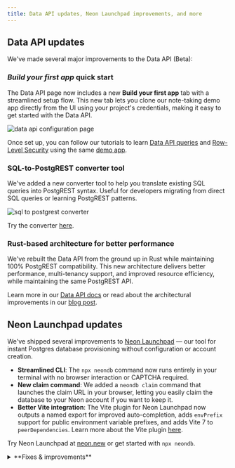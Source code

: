 ```yaml
---
title: Data API updates, Neon Launchpad improvements, and more
---
```


## Data API updates

We've made several major improvements to the Data API (Beta):

### _Build your first app_ quick start

The Data API page now includes a new **Build your first app** tab with a streamlined setup flow. This new tab lets you clone our note-taking demo app directly from the UI using your project's credentials, making it easy to get started with the Data API.

![data api configuration page](/docs/changelog/data_api_config_page.png)

Once set up, you can follow our tutorials to learn [Data API queries](/docs/data-api/demo) and [Row-Level Security](/docs/guides/rls-tutorial) using the same [demo app](https://github.com/neondatabase-labs/neon-data-api-neon-auth).

### SQL-to-PostgREST converter tool

We've added a new converter tool to help you translate existing SQL queries into PostgREST syntax. Useful for developers migrating from direct SQL queries or learning PostgREST patterns.

![sql to postgrest converter](/docs/changelog/sql_postgrest_converter.png)

Try the converter [here](/docs/data-api/sql-to-rest).

### Rust-based architecture for better performance

We've rebuilt the Data API from the ground up in Rust while maintaining 100% PostgREST compatibility. This new architecture delivers better performance, multi-tenancy support, and improved resource efficiency, while maintaining the same PostgREST API.

Learn more in our [Data API docs](/docs/data-api/get-started) or read about the architectural improvements in our [blog post](https://neon.com/blog/a-postgrest-compatible-data-api-now-on-neon).

## Neon Launchpad updates

We've shipped several improvements to [Neon Launchpad](/docs/reference/neon-launchpad) — our tool for instant Postgres database provisioning without configuration or account creation.

- **Streamlined CLI**: The `npx neondb` command now runs entirely in your terminal with no browser interaction or CAPTCHA required.
- **New claim command**: We added a `neondb claim` command that launches the claim URL in your browser, letting you easily claim the database to your Neon account if you want to keep it.
- **Better Vite integration**: The Vite plugin for Neon Launchpad now outputs a named export for improved auto-completion, adds `envPrefix` support for public environment variable prefixes, and adds Vite 7 to `peerDependencies`. Learn more about the Vite plugin [here](/docs/reference/neon-launchpad#integration-with-development-tools).

Try Neon Launchpad at [neon.new](https://neon.new/) or get started with `npx neondb`.

<details>
<summary>**Fixes & improvements**</summary>

- **Snapshots API**
  - Added `restored_from` and `restored_as` fields to [branch API](https://api-docs.neon.tech/reference/getprojectbranch) responses, providing better tracking of snapshot restore relationships for AI agents and automated workflows. These fields show which snapshot was used to restore a branch and which branch was replaced during restoration.

</details>
